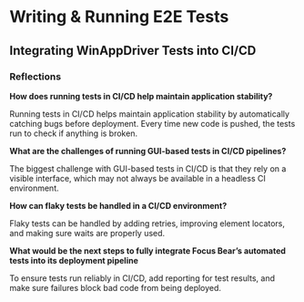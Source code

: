 # Writing & Running E2E Tests

## Integrating WinAppDriver Tests into CI/CD

### Reflections

**How does running tests in CI/CD help maintain application stability?**

Running tests in CI/CD helps maintain application stability by automatically catching bugs before deployment. Every time new code is pushed, the tests run to check if anything is broken.

**What are the challenges of running GUI-based tests in CI/CD pipelines?**

The biggest challenge with GUI-based tests in CI/CD is that they rely on a visible interface, which may not always be available in a headless CI environment.

**How can flaky tests be handled in a CI/CD environment?**

Flaky tests can be handled by adding retries, improving element locators, and making sure waits are properly used.

**What would be the next steps to fully integrate Focus Bear’s automated tests into its deployment pipeline**

To ensure tests run reliably in CI/CD, add reporting for test results, and make sure failures block bad code from being deployed.
